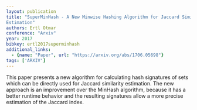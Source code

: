 ```yaml
---
layout: publication
title: "SuperMinHash - A New Minwise Hashing Algorithm for Jaccard Similarity
Estimation"
authors: Ertl Otmar
conference: "Arxiv"
year: 2017
bibkey: ertl2017superminhash
additional_links:
  - {name: "Paper", url: "https://arxiv.org/abs/1706.05698"}
tags: ['ARXIV']
---
```

This paper presents a new algorithm for calculating hash signatures of sets
which can be directly used for Jaccard similarity estimation. The new approach
is an improvement over the MinHash algorithm, because it has a better runtime
behavior and the resulting signatures allow a more precise estimation of the
Jaccard index.
